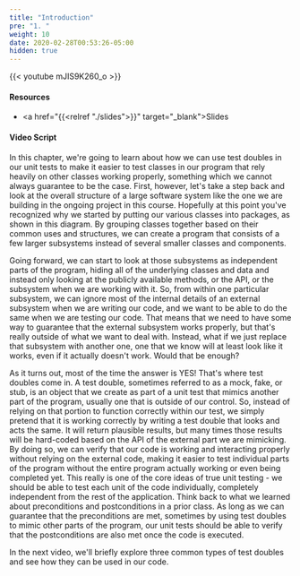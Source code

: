 ```yaml
---
title: "Introduction"
pre: "1. "
weight: 10
date: 2020-02-28T00:53:26-05:00
hidden: true
---
```


{{< youtube mJIS9K260_o >}}

#### Resources

* <a href="{{<relref "./slides">}}" target="_blank">Slides</a>

#### Video Script

In this chapter, we're going to learn about how we can use test doubles in our unit tests to make it easier to test classes in our program that rely heavily on other classes working properly, something which we cannot always guarantee to be the case. First, however, let's take a step back and look at the overall structure of a large software system like the one we are building in the ongoing project in this course. Hopefully at this point you've recognized why we started by putting our various classes into packages, as shown in this diagram. By grouping classes together based on their common uses and structures, we can create a program that consists of a few larger subsystems instead of several smaller classes and components. 

Going forward, we can start to look at those subsystems as independent parts of the program, hiding all of the underlying classes and data and instead only looking at the publicly available methods, or the API, or the subsystem when we are working with it. So, from within one particular subsystem, we can ignore most of the internal details of an external subsystem when we are writing our code, and we want to be able to do the same when we are testing our code. That means that we need to have some way to guarantee that the external subsystem works properly, but that's really outside of what we want to deal with. Instead, what if we just replace that subsystem with another one, one that we know will at least look like it works, even if it actually doesn't work. Would that be enough?

As it turns out, most of the time the answer is YES! That's where test doubles come in. A test double, sometimes referred to as a mock, fake, or stub, is an object that we create as part of a unit test that mimics another part of the program, usually one that is outside of our control. So, instead of relying on that portion to function correctly within our test, we simply pretend that it is working correctly by writing a test double that looks and acts the same. It will return plausible results, but many times those results will be hard-coded based on the API of the external part we are mimicking. By doing so, we can verify that our code is working and interacting properly without relying on the external code, making it easier to test individual parts of the program without the entire program actually working or even being completed yet. This really is one of the core ideas of true unit testing - we should be able to test each unit of the code individually, completely independent from the rest of the application. Think back to what we learned about preconditions and postconditions in a prior class. As long as we can guarantee that the preconditions are met, sometimes by using test doubles to mimic other parts of the program, our unit tests should be able to verify that the postconditions are also met once the code is executed.

In the next video, we'll briefly explore three common types of test doubles and see how they can be used in our code. 